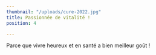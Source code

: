 ```yaml
---
thumbnail: "/uploads/cure-2022.jpg"
title: Passionnée de vitalité !
position: 4

---
```

Parce que vivre heureux et en santé a bien meilleur goût !